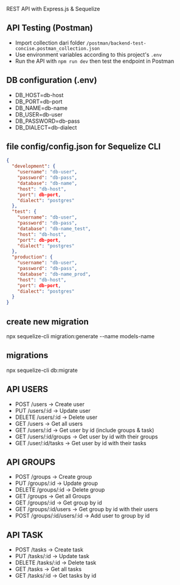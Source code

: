 REST API with Express.js & Sequelize

## API Testing (Postman)

- Import collection dari folder `/postman/backend-test-concise.postman_collection.json`
- Use environment variables according to this project's `.env`
- Run the API with `npm run dev` then test the endpoint in Postman

## DB configuration (.env)

- DB_HOST=db-host
- DB_PORT=db-port
- DB_NAME=db-name
- DB_USER=db-user
- DB_PASSWORD=db-pass
- DB_DIALECT=db-dialect


## file config/config.json for Sequelize CLI

```json
{
  "development": {
    "username": "db-user",
    "password": "db-pass",
    "database": "db-name",
    "host": "db-host",
    "port": db-port,
    "dialect": "postgres"
  },
  "test": {
    "username": "db-user",
    "password": "db-pass",
    "database": "db-name_test",
    "host": "db-host",
    "port": db-port,
    "dialect": "postgres"
  },
  "production": {
    "username": "db-user",
    "password": "db-pass",
    "database": "db-name_prod",
    "host": "db-host",
    "port": db-port,
    "dialect": "postgres"
  }
}
```

## create new migration

npx sequelize-cli migration:generate --name models-name

## migrations

npx sequelize-cli db:migrate

## API USERS

- POST /users -> Create user
- PUT /users/:id -> Update user
- DELETE /users/:id -> Delete user
- GET /users -> Get all users
- GET /users/:id -> Get user by id (include groups & task)
- GET /users/:id/groups -> Get user by id with their groups
- GET /user/:id/tasks -> Get user by id with their tasks

## API GROUPS

- POST /groups -> Create group
- PUT /groups/:id -> Update group
- DELETE /groups/:id -> Delete group
- GET /groups -> Get all Groups
- GET /groups/:id -> Get group by id 
- GET /groups/:id/users -> Get group by id with their users
- POST /groups/:id/users/:id -> Add user to group by id

## API TASK

- POST /tasks -> Create task
- PUT /tasks/:id -> Update task
- DELETE /tasks/:id -> Delete task
- GET /tasks -> Get all tasks
- GET /tasks/:id -> Get tasks by id
